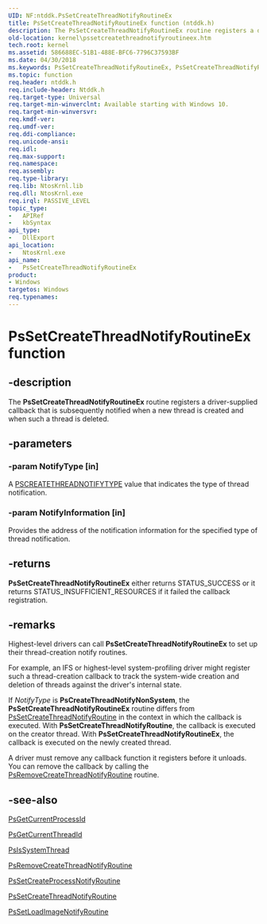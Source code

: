 ```yaml
---
UID: NF:ntddk.PsSetCreateThreadNotifyRoutineEx
title: PsSetCreateThreadNotifyRoutineEx function (ntddk.h)
description: The PsSetCreateThreadNotifyRoutineEx routine registers a driver-supplied callback that is subsequently notified when a new thread is created and when such a thread is deleted.
old-location: kernel\pssetcreatethreadnotifyroutineex.htm
tech.root: kernel
ms.assetid: 586688EC-51B1-488E-BFC6-7796C37593BF
ms.date: 04/30/2018
ms.keywords: PsSetCreateThreadNotifyRoutineEx, PsSetCreateThreadNotifyRoutineEx routine [Kernel-Mode Driver Architecture], kernel.pssetcreatethreadnotifyroutineex, ntddk/PsSetCreateThreadNotifyRoutineEx
ms.topic: function
req.header: ntddk.h
req.include-header: Ntddk.h
req.target-type: Universal
req.target-min-winverclnt: Available starting with Windows 10.
req.target-min-winversvr: 
req.kmdf-ver: 
req.umdf-ver: 
req.ddi-compliance: 
req.unicode-ansi: 
req.idl: 
req.max-support: 
req.namespace: 
req.assembly: 
req.type-library: 
req.lib: NtosKrnl.lib
req.dll: NtosKrnl.exe
req.irql: PASSIVE_LEVEL
topic_type:
-	APIRef
-	kbSyntax
api_type:
-	DllExport
api_location:
-	NtosKrnl.exe
api_name:
-	PsSetCreateThreadNotifyRoutineEx
product:
- Windows
targetos: Windows
req.typenames: 
---
```


# PsSetCreateThreadNotifyRoutineEx function


## -description


The <b>PsSetCreateThreadNotifyRoutineEx</b> routine registers a driver-supplied callback that is subsequently notified when a new thread is created and when such a thread is deleted. 


## -parameters




### -param NotifyType [in]

A <a href="https://msdn.microsoft.com/library/windows/hardware/mt805890">PSCREATETHREADNOTIFYTYPE</a> value that   indicates the type of thread notification. 


### -param NotifyInformation [in]

Provides the address of the notification information
        for the specified type of thread notification. 


## -returns



<b>PsSetCreateThreadNotifyRoutineEx</b> either returns STATUS_SUCCESS or it returns STATUS_INSUFFICIENT_RESOURCES if it failed the callback registration.




## -remarks



Highest-level drivers can call <b>PsSetCreateThreadNotifyRoutineEx</b> to set up their thread-creation notify routines.

For example, an IFS or highest-level system-profiling driver might register such a thread-creation callback to track the system-wide creation and deletion of threads against the driver's internal state.

If <i>NotifyType</i> is <b>PsCreateThreadNotifyNonSystem</b>, the  <b>PsSetCreateThreadNotifyRoutineEx</b> routine differs from <a href="https://msdn.microsoft.com/library/windows/hardware/ff559954">PsSetCreateThreadNotifyRoutine</a> in the context in which the callback is executed. With <b>PsSetCreateThreadNotifyRoutine</b>, the callback is executed on the creator thread. With <b>PsSetCreateThreadNotifyRoutineEx</b>, the callback is executed on the newly created thread.

A driver must remove any callback function it registers before it unloads. You can remove the callback by calling the <a href="https://msdn.microsoft.com/library/windows/hardware/ff559947">PsRemoveCreateThreadNotifyRoutine</a> routine.




## -see-also




<a href="https://msdn.microsoft.com/library/windows/hardware/ff559935">PsGetCurrentProcessId</a>



<a href="https://msdn.microsoft.com/library/windows/hardware/ff559937">PsGetCurrentThreadId</a>



<a href="https://msdn.microsoft.com/library/windows/hardware/ff559945">PsIsSystemThread</a>



<a href="https://msdn.microsoft.com/library/windows/hardware/ff559947">PsRemoveCreateThreadNotifyRoutine</a>



<a href="https://msdn.microsoft.com/library/windows/hardware/ff559951">PsSetCreateProcessNotifyRoutine</a>



<a href="https://msdn.microsoft.com/library/windows/hardware/ff559954">PsSetCreateThreadNotifyRoutine</a>



<a href="https://msdn.microsoft.com/library/windows/hardware/ff559957">PsSetLoadImageNotifyRoutine</a>
 

 


